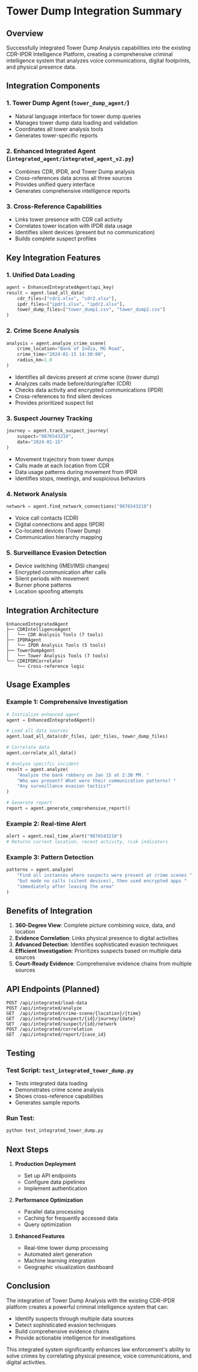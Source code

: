 # Tower Dump Integration Summary

## Overview

Successfully integrated Tower Dump Analysis capabilities into the existing CDR-IPDR Intelligence Platform, creating a comprehensive criminal intelligence system that analyzes voice communications, digital footprints, and physical presence data.

## Integration Components

### 1. **Tower Dump Agent** (`tower_dump_agent/`)
- Natural language interface for tower dump queries
- Manages tower dump data loading and validation
- Coordinates all tower analysis tools
- Generates tower-specific reports

### 2. **Enhanced Integrated Agent** (`integrated_agent/integrated_agent_v2.py`)
- Combines CDR, IPDR, and Tower Dump analysis
- Cross-references data across all three sources
- Provides unified query interface
- Generates comprehensive intelligence reports

### 3. **Cross-Reference Capabilities**
- Links tower presence with CDR call activity
- Correlates tower location with IPDR data usage
- Identifies silent devices (present but no communication)
- Builds complete suspect profiles

## Key Integration Features

### 1. **Unified Data Loading**
```python
agent = EnhancedIntegratedAgent(api_key)
result = agent.load_all_data(
    cdr_files=["cdr1.xlsx", "cdr2.xlsx"],
    ipdr_files=["ipdr1.xlsx", "ipdr2.xlsx"],
    tower_dump_files=["tower_dump1.csv", "tower_dump2.csv"]
)
```

### 2. **Crime Scene Analysis**
```python
analysis = agent.analyze_crime_scene(
    crime_location="Bank of India, MG Road",
    crime_time="2024-01-15 14:30:00",
    radius_km=1.0
)
```
- Identifies all devices present at crime scene (tower dump)
- Analyzes calls made before/during/after (CDR)
- Checks data activity and encrypted communications (IPDR)
- Cross-references to find silent devices
- Provides prioritized suspect list

### 3. **Suspect Journey Tracking**
```python
journey = agent.track_suspect_journey(
    suspect="9876543210",
    date="2024-01-15"
)
```
- Movement trajectory from tower dumps
- Calls made at each location from CDR
- Data usage patterns during movement from IPDR
- Identifies stops, meetings, and suspicious behaviors

### 4. **Network Analysis**
```python
network = agent.find_network_connections("9876543210")
```
- Voice call contacts (CDR)
- Digital connections and apps (IPDR)
- Co-located devices (Tower Dump)
- Communication hierarchy mapping

### 5. **Surveillance Evasion Detection**
- Device switching (IMEI/IMSI changes)
- Encrypted communication after calls
- Silent periods with movement
- Burner phone patterns
- Location spoofing attempts

## Integration Architecture

```
EnhancedIntegratedAgent
├── CDRIntelligenceAgent
│   └── CDR Analysis Tools (7 tools)
├── IPDRAgent
│   └── IPDR Analysis Tools (5 tools)
├── TowerDumpAgent
│   └── Tower Analysis Tools (7 tools)
└── CDRIPDRCorrelator
    └── Cross-reference logic
```

## Usage Examples

### Example 1: Comprehensive Investigation
```python
# Initialize enhanced agent
agent = EnhancedIntegratedAgent()

# Load all data sources
agent.load_all_data(cdr_files, ipdr_files, tower_dump_files)

# Correlate data
agent.correlate_all_data()

# Analyze specific incident
result = agent.analyze(
    "Analyze the bank robbery on Jan 15 at 2:30 PM. "
    "Who was present? What were their communication patterns? "
    "Any surveillance evasion tactics?"
)

# Generate report
report = agent.generate_comprehensive_report()
```

### Example 2: Real-time Alert
```python
alert = agent.real_time_alert("9876543210")
# Returns current location, recent activity, risk indicators
```

### Example 3: Pattern Detection
```python
patterns = agent.analyze(
    "Find all instances where suspects were present at crime scenes "
    "but made no calls (silent devices), then used encrypted apps "
    "immediately after leaving the area"
)
```

## Benefits of Integration

1. **360-Degree View**: Complete picture combining voice, data, and location
2. **Evidence Correlation**: Links physical presence to digital activities
3. **Advanced Detection**: Identifies sophisticated evasion techniques
4. **Efficient Investigation**: Prioritizes suspects based on multiple data sources
5. **Court-Ready Evidence**: Comprehensive evidence chains from multiple sources

## API Endpoints (Planned)

```
POST /api/integrated/load-data
POST /api/integrated/analyze
GET  /api/integrated/crime-scene/{location}/{time}
GET  /api/integrated/suspect/{id}/journey/{date}
GET  /api/integrated/suspect/{id}/network
POST /api/integrated/correlation
GET  /api/integrated/report/{case_id}
```

## Testing

### Test Script: `test_integrated_tower_dump.py`
- Tests integrated data loading
- Demonstrates crime scene analysis
- Shows cross-reference capabilities
- Generates sample reports

### Run Test:
```bash
python test_integrated_tower_dump.py
```

## Next Steps

1. **Production Deployment**
   - Set up API endpoints
   - Configure data pipelines
   - Implement authentication

2. **Performance Optimization**
   - Parallel data processing
   - Caching for frequently accessed data
   - Query optimization

3. **Enhanced Features**
   - Real-time tower dump processing
   - Automated alert generation
   - Machine learning integration
   - Geographic visualization dashboard

## Conclusion

The integration of Tower Dump Analysis with the existing CDR-IPDR platform creates a powerful criminal intelligence system that can:

- Identify suspects through multiple data sources
- Detect sophisticated evasion techniques
- Build comprehensive evidence chains
- Provide actionable intelligence for investigations

This integrated system significantly enhances law enforcement's ability to solve crimes by correlating physical presence, voice communications, and digital activities.